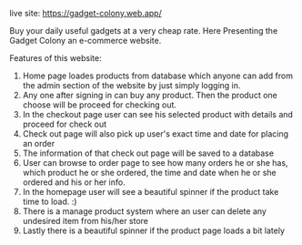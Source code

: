 
live site: https://gadget-colony.web.app/

Buy your daily useful gadgets at a very cheap rate. Here Presenting the Gadget Colony an e-commerce website.

Features of this website:
1) Home page loades products from database which anyone can add from the admin section of the website by just simply logging in.
2) Any one after signing in can buy any product. Then the product one choose will be proceed for checking out.
3) In the checkout page user can see his selected product with details and proceed for check out
4) Check out page will also pick up user's exact time and date for placing an order 
5) The information of that check out page will be saved to a database
6) User can browse to order page to see how many orders he or she has, which product he or she ordered, the time and date when he or she ordered and his or her info.
7) In the homepage user will see a beautiful spinner if the product take time to load. :)
8) There is a manage product system where an user can delete any undesired item from his/her store
9) Lastly there is a beautiful spinner if the product page loads a bit lately



